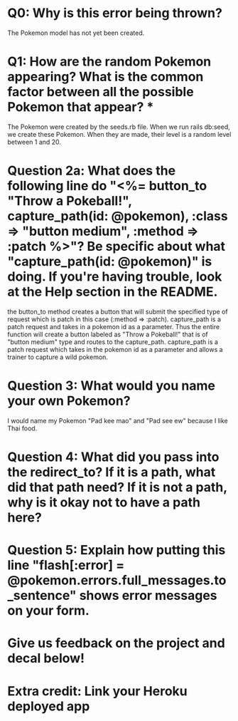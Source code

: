 # Q0: Why is this error being thrown?
The Pokemon model has not yet been created.
# Q1: How are the random Pokemon appearing? What is the common factor between all the possible Pokemon that appear? *
The Pokemon were created by the seeds.rb file. When we run rails db:seed, we create these Pokemon. When they are made, their
level is a random level between 1 and 20.

# Question 2a: What does the following line do "<%= button_to "Throw a Pokeball!", capture_path(id: @pokemon), :class => "button medium", :method => :patch %>"? Be specific about what "capture_path(id: @pokemon)" is doing. If you're having trouble, look at the Help section in the README.
the button_to method creates a button that will submit the specified type of request which is patch in this case (:method => :patch). capture_path is a patch request and takes in a pokemon id as a parameter. Thus the entire function will create a button labeled as "Throw a Pokeball!" that is of "button medium" type and routes to the capture_path. capture_path is a patch request which takes in the pokemon id as a parameter and allows a trainer to capture a wild pokemon.

# Question 3: What would you name your own Pokemon?
I would name my Pokemon "Pad kee mao" and "Pad see ew" because I like Thai food.

# Question 4: What did you pass into the redirect_to? If it is a path, what did that path need? If it is not a path, why is it okay not to have a path here?


# Question 5: Explain how putting this line "flash[:error] = @pokemon.errors.full_messages.to_sentence" shows error messages on your form.

# Give us feedback on the project and decal below!

# Extra credit: Link your Heroku deployed app
